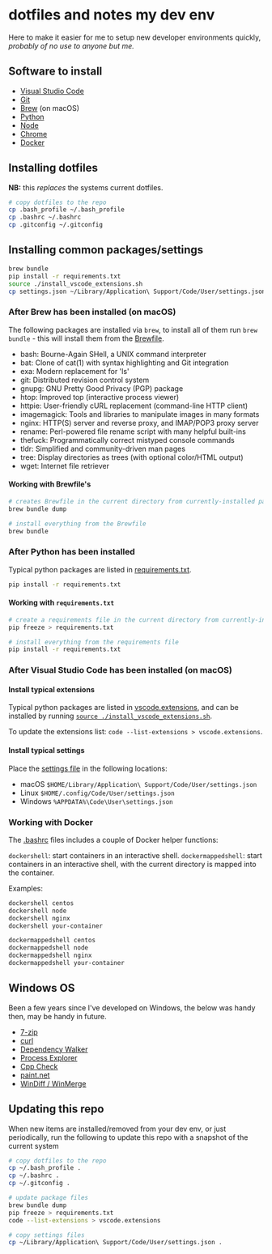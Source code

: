 # dotfiles and notes my dev env

Here to make it easier for me to setup new developer environments quickly, _probably of no use to anyone but me._

## Software to install

- [Visual Studio Code](https://code.visualstudio.com/)
- [Git](https://git-scm.com/)
- [Brew](https://brew.sh/) (on macOS)
- [Python](https://www.python.org/)
- [Node](https://nodejs.org/en)
- [Chrome](https://www.google.com/intl/en_au/chrome/)
- [Docker](https://www.docker.com/)

## Installing dotfiles

**NB:** this _replaces_ the systems current dotfiles.

```bash
# copy dotfiles to the repo
cp .bash_profile ~/.bash_profile
cp .bashrc ~/.bashrc
cp .gitconfig ~/.gitconfig
```

## Installing common packages/settings

```bash
brew bundle
pip install -r requirements.txt
source ./install_vscode_extensions.sh
cp settings.json ~/Library/Application\ Support/Code/User/settings.json
```

### After Brew has been installed (on macOS)

The following packages are installed via `brew`, to install all of them run `brew bundle` - this will install them from the [Brewfile](./Brewfile).

- bash: Bourne-Again SHell, a UNIX command interpreter
- bat: Clone of cat(1) with syntax highlighting and Git integration
- exa: Modern replacement for 'ls'
- git: Distributed revision control system
- gnupg: GNU Pretty Good Privacy (PGP) package
- htop: Improved top (interactive process viewer)
- httpie: User-friendly cURL replacement (command-line HTTP client)
- imagemagick: Tools and libraries to manipulate images in many formats
- nginx: HTTP(S) server and reverse proxy, and IMAP/POP3 proxy server
- rename: Perl-powered file rename script with many helpful built-ins
- thefuck: Programmatically correct mistyped console commands
- tldr: Simplified and community-driven man pages
- tree: Display directories as trees (with optional color/HTML output)
- wget: Internet file retriever

#### Working with Brewfile's

```bash
# creates Brewfile in the current directory from currently-installed packages
brew bundle dump

# install everything from the Brewfile
brew bundle
```

### After Python has been installed

Typical python packages are listed in [requirements.txt](./requirements.txt).

```bash
pip install -r requirements.txt
```

#### Working with `requirements.txt`

```bash
# create a requirements file in the current directory from currently-installed packages
pip freeze > requirements.txt

# install everything from the requirements file
pip install -r requirements.txt
```

### After Visual Studio Code has been installed (on macOS)

#### Install typical extensions

Typical python packages are listed in [vscode.extensions](./vscode.extensions), and can be installed by running [`source ./install_vscode_extensions.sh`](./install_vscode_extensions.sh).

To update the extensions list: `code --list-extensions > vscode.extensions`.

#### Install typical settings

Place the [settings file](./settings.json) in the following locations:

- macOS `$HOME/Library/Application\ Support/Code/User/settings.json`
- Linux `$HOME/.config/Code/User/settings.json`
- Windows `%APPDATA%\Code\User\settings.json`

### Working with Docker

The [.bashrc](./.bashrc) files includes a couple of Docker helper functions:

`dockershell`: start containers in an interactive shell.
`dockermappedshell`: start containers in an interactive shell, with the current directory is mapped into the container.

Examples:

```bash
dockershell centos
dockershell node
dockershell nginx
dockershell your-container

dockermappedshell centos
dockermappedshell node
dockermappedshell nginx
dockermappedshell your-container
```

## Windows OS

Been a few years since I've developed on Windows, the below was handy then, may be handy in future.

- [7-zip](https://www.7-zip.org/download.html)
- [curl](https://curl.haxx.se/windows/)
- [Dependency Walker](http://www.dependencywalker.com/)
- [Process Explorer](https://docs.microsoft.com/en-us/sysinternals/downloads/process-explorer)
- [Cpp Check](http://cppcheck.sourceforge.net/)
- [paint.net](https://www.getpaint.net/)
- [WinDiff / WinMerge](https://portableapps.com/apps/utilities/winmerge_portable)

## Updating this repo

When new items are installed/removed from your dev env, or just periodically, run the following to update this repo with a snapshot of the current system

```bash
# copy dotfiles to the repo
cp ~/.bash_profile .
cp ~/.bashrc .
cp ~/.gitconfig .

# update package files
brew bundle dump
pip freeze > requirements.txt
code --list-extensions > vscode.extensions

# copy settings files
cp ~/Library/Application\ Support/Code/User/settings.json .
```
